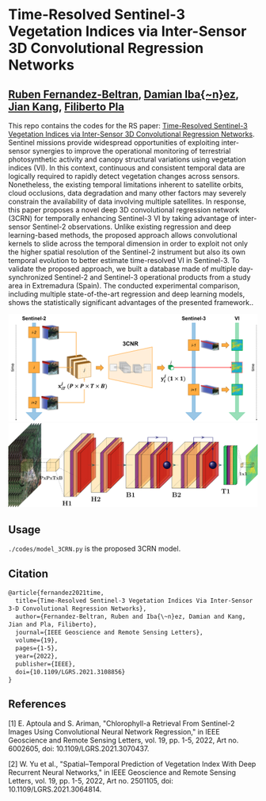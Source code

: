 # Time-Resolved Sentinel-3 Vegetation Indices via Inter-Sensor 3D Convolutional Regression Networks

[Ruben Fernandez-Beltran](https://scholar.google.es/citations?user=pdzJmcQAAAAJ&hl=es), [Damian Iba{\~n}ez](https://ieeexplore.ieee.org/author/37088513937), [Jian Kang](https://github.com/jiankang1991), [Filiberto Pla](https://scholar.google.es/citations?user=mSSPcAMAAAAJ&hl=es)
---

This repo contains the codes for the RS paper: [Time-Resolved Sentinel-3 Vegetation Indices via Inter-Sensor 3D Convolutional Regression Networks](https://ieeexplore.ieee.org/abstract/document/9528501). Sentinel missions provide widespread opportunities of exploiting inter-sensor synergies to improve the operational monitoring of terrestrial photosynthetic activity and canopy structural variations using vegetation indices (VI). In this context, continuous and consistent temporal data are logically required to rapidly detect vegetation changes across sensors. Nonetheless, the existing temporal limitations inherent to satellite orbits, cloud occlusions, data degradation and many other factors may severely constrain the availability of data involving multiple satellites. In response, this paper proposes a novel deep 3D convolutional regression network (3CRN) for temporally enhancing Sentinel-3 VI by taking advantage of inter-sensor Sentinel-2 observations. Unlike existing regression and deep learning-based methods, the proposed approach allows convolutional kernels to slide across the temporal dimension in order to exploit not only the higher spatial resolution of the Sentinel-2 instrument but also its own temporal evolution to better estimate time-resolved VI in Sentinel-3. To validate the proposed approach, we built a database made of multiple day-synchronized Sentinel-2 and Sentinel-3 operational products from a study area in Extremadura (Spain). The conducted experimental comparison, including multiple state-of-the-art regression and deep learning models, shows the statistically significant advantages of the presented framework..


![alt text](./frame.png)
![alt text](./proposed.png)


## Usage

`./codes/model_3CRN.py` is the proposed 3CRN model.

<!-- `./codes/RUN_3dcnn.m` is a sample of the main script. -->


## Citation

```
@article{fernandez2021time,
  title={Time-Resolved Sentinel-3 Vegetation Indices Via Inter-Sensor 3-D Convolutional Regression Networks},
  author={Fernandez-Beltran, Ruben and Iba{\~n}ez, Damian and Kang, Jian and Pla, Filiberto},
  journal={IEEE Geoscience and Remote Sensing Letters},
  volume={19},
  pages={1-5},
  year={2022},
  publisher={IEEE},
  doi={10.1109/LGRS.2021.3108856}
}
```


## References

[1] E. Aptoula and S. Ariman, "Chlorophyll-a Retrieval From Sentinel-2 Images Using Convolutional Neural Network Regression," in IEEE Geoscience and Remote Sensing Letters, vol. 19, pp. 1-5, 2022, Art no. 6002605, doi: 10.1109/LGRS.2021.3070437.

[2] W. Yu et al., "Spatial–Temporal Prediction of Vegetation Index With Deep Recurrent Neural Networks," in IEEE Geoscience and Remote Sensing Letters, vol. 19, pp. 1-5, 2022, Art no. 2501105, doi: 10.1109/LGRS.2021.3064814.
